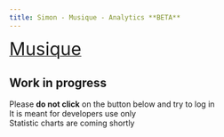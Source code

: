 ```yaml
---
title: Simon - Musique - Analytics **BETA**
---
```


<a class="btn btn-default" href="simon-music.html">
    <i class="fa fa-headphones fa-3x pull-left"></i> 
    <font size="6">Musique</font>
</a>


**Work in progress**   
--------------------
Please **do not click** on the button below and try to log in   
It is meant for developers use only   
Statistic charts are coming shortly

<div id="embed-api-auth-container"></div>
<div id="chart-1-container"></div>
<div id="chart-2-container"></div>
<div id="chart-3-container"></div>
<div id="view-selector-1-container"></div>
<div id="view-selector-2-container"></div>
<div id="view-selector-3-container"></div>

<script>
(function(w,d,s,g,js,fs){
  g=w.gapi||(w.gapi={});g.analytics={q:[],ready:function(f){this.q.push(f);}};
  js=d.createElement(s);fs=d.getElementsByTagName(s)[0];
  js.src='https://apis.google.com/js/platform.js';
  fs.parentNode.insertBefore(js,fs);js.onload=function(){g.load('analytics');};
}(window,document,'script'));
</script>

<script>

    gapi.analytics.ready(function() {

        /**
         * Authorize the user immediately if the user has already granted access.
         * If no access has been created, render an authorize button inside the
         * element with the ID "embed-api-auth-container".
         */
        gapi.analytics.auth.authorize({
            container: 'embed-api-auth-container',
            clientid: '19511382016-7q1j8rp56s1t11u5idu2aflgqfvug5t8.apps.googleusercontent.com'
        });

        /**
         * Create a ViewSelector for the first view to be rendered inside of an
         * element with the id "view-selector-1-container".
         */
        var viewSelector1 = new gapi.analytics.ViewSelector({
            container: 'view-selector-1-container'
        });

        /**
         * Create a ViewSelector for the second view to be rendered inside of an
         * element with the id "view-selector-2-container".
         */
        var viewSelector2 = new gapi.analytics.ViewSelector({
            container: 'view-selector-2-container'
        });
        
        var viewSelector3 = new gapi.analytics.ViewSelector({
                    container: 'view-selector-3-container'
                });

        // Render both view selectors to the page.
        viewSelector1.execute();
        viewSelector2.execute();
        viewSelector3.execute();


        /**
         * Create the first DataChart for top countries over the past 30 days.
         * It will be rendered inside an element with the id "chart-1-container".
         */
        var dataChart1 = new gapi.analytics.googleCharts.DataChart({
            query: {
                metrics: 'ga:uniqueEvents',
                dimensions: 'ga:eventAction',
                'start-date': '2016-01-27',
                'end-date': 'today',
                sort: 'ga:uniqueEvents',
                filters: 'ga:eventCategory==Downloads'
            },
            chart: {
                container: 'chart-1-container',
                type: 'PIE',
                options: {
                    width: '100%',
                    pieHole: 4/9
                }
            }
        });


        /**
         * Create the second DataChart for top countries over the past 30 days.
         * It will be rendered inside an element with the id "chart-2-container".
         */
        var dataChart2 = new gapi.analytics.googleCharts.DataChart({
            query: {
                metrics: 'ga:uniqueEvents',
                dimensions: 'ga:eventLabel',
                'start-date': '2016-01-27',
                'end-date': 'today',
                sort: 'ga:uniqueEvents',
                filters: 'ga:eventCategory==Downloads'
            },
            chart: {
                container: 'chart-2-container',
                type: 'PIE',
                options: {
                    width: '100%',
                    pieHole: 4/9
                }
            }
        });

        var dataChart3 = new gapi.analytics.googleCharts.DataChart({
            query: {
                metrics: 'ga:uniqueEvents',
                dimensions: 'ga:eventCategory',
                'start-date': '2016-01-27',
                'end-date': 'today',
                sort: 'ga:uniqueEvents',
            },
            chart: {
                container: 'chart-3-container',
                type: 'PIE',
                options: {
                    width: '100%',
                    pieHole: 4/9
                }
            }
        });
        
        /**
         * Update the first dataChart when the first view selecter is changed.
         */
        viewSelector1.on('change', function(ids) {
            dataChart1.set({query: {ids: ids}}).execute();
        });

        /**
         * Update the second dataChart when the second view selecter is changed.
         */
        viewSelector2.on('change', function(ids) {
            dataChart2.set({query: {ids: ids}}).execute();
        });
        
        /**
         * Update the second dataChart when the third view selecter is changed.
         */
        viewSelector3.on('change', function(ids) {
            dataChart3.set({query: {ids: ids}}).execute();
        });

    });
</script>